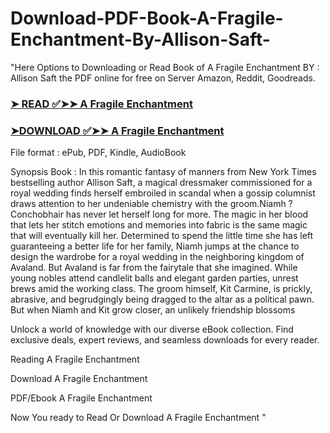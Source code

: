 # Download-PDF-Book-A-Fragile-Enchantment-By-Allison-Saft-
"Here Options to Downloading or Read Book of A Fragile Enchantment BY : Allison Saft the PDF online for free on Server Amazon, Reddit, Goodreads.

### [➤ READ ✅➤➤ A Fragile Enchantment](https://en.ebooksteach.xyz/?book=127305900-a-fragile-enchantment)
### [➤DOWNLOAD ✅➤➤ A Fragile Enchantment](https://en.ebooksteach.xyz/?book=127305900-a-fragile-enchantment)

File format : ePub, PDF, Kindle, AudioBook

Synopsis Book : In this romantic fantasy of manners from New York Times bestselling author Allison Saft, a magical dressmaker commissioned for a royal wedding finds herself embroiled in scandal when a gossip columnist draws attention to her undeniable chemistry with the groom.Niamh ? Conchobhair has never let herself long for more. The magic in her blood that lets her stitch emotions and memories into fabric is the same magic that will eventually kill her. Determined to spend the little time she has left guaranteeing a better life for her family, Niamh jumps at the chance to design the wardrobe for a royal wedding in the neighboring kingdom of Avaland. But Avaland is far from the fairytale that she imagined. While young nobles attend candlelit balls and elegant garden parties, unrest brews amid the working class. The groom himself, Kit Carmine, is prickly, abrasive, and begrudgingly being dragged to the altar as a political pawn. But when Niamh and Kit grow closer, an unlikely friendship blossoms 

Unlock a world of knowledge with our diverse eBook collection. Find exclusive deals, expert reviews, and seamless downloads for every reader.

Reading A Fragile Enchantment

Download A Fragile Enchantment

PDF/Ebook A Fragile Enchantment

Now You ready to Read Or Download A Fragile Enchantment
"
